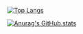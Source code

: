 [![Top Langs](https://github-readme-stats.vercel.app/api/top-langs/?username=ByeRose)](https://github.com/ByeRose/github-readme-stats)

[![Anurag's GitHub stats](https://github-readme-stats.vercel.app/api?username=ByeRose&show_icons=true&theme=radical)](https://github.com/ByeRose/github-readme-stats)


